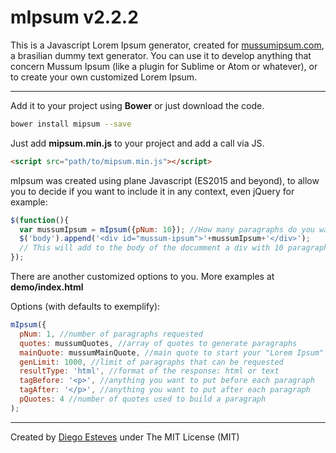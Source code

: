 # mIpsum v2.2.2

This is a Javascript Lorem Ipsum generator, created for [mussumipsum.com](http://mussumipsum.com), a brasilian dummy text generator. You can use it to develop anything that concern Mussum Ipsum (like a plugin for Sublime or Atom or whatever), or to create your own customized Lorem Ipsum.

____

Add it to your project using **Bower** or just download the code.

``` bash
bower install mipsum --save
```

Just add **mipsum.min.js** to your project and add a call via JS.

``` html
<script src="path/to/mipsum.min.js"></script>
```

mIpsum was created using plane Javascript (ES2015 and beyond), to allow you to decide if you want to include it in any context, even jQuery for example:

``` javascript
$(function(){
  var mussumIpsum = mIpsum({pNum: 10}); //How many paragraphs do you want
  $('body').append('<div id="mussum-ipsum">'+mussumIpsum+'</div>');
  // This will add to the body of the documment a div with 10 paragraphs.
});
```

There are another customized options to you. More examples at **demo/index.html**

Options (with defaults to exemplify):
``` javascript
mIpsum({
  pNum: 1, //number of paragraphs requested
  quotes: mussumQuotes, //array of quotes to generate paragraphs
  mainQuote: mussumMainQuote, //main quote to start your "Lorem Ipsum"
  genLimit: 1000, //limit of paragraphs that can be requested
  resultType: 'html', //format of the response: html or text
  tagBefore: '<p>', //anything you want to put before each paragraph
  tagAfter: '</p>', //anything you want to put after each paragraph
  pQuotes: 4 //number of quotes used to build a paragraph
);
```

____

Created by [Diego Esteves](http://diegoesteves.ink) under The MIT License (MIT)
